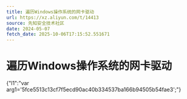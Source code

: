 ```yaml
---
title: 遍历Windows操作系统的网卡驱动
url: https://xz.aliyun.com/t/14413
source: 先知安全技术社区
date: 2024-05-07
fetch_date: 2025-10-06T17:15:52.551671
---
```


# 遍历Windows操作系统的网卡驱动

{"l1":"var arg1='5fce5513c13cf7f5ecd90ac40b334537ba166b94505b54fae3';"}